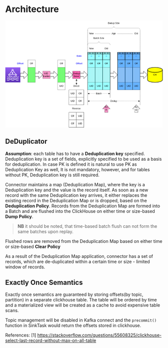 # Architecture

![arch](img/arch.png)

## DeDuplicator

**Assumption**: each table has to have a **Deduplication key** specified. 
Deduplication key is a set of fields, explicitly specified to be used as a basis for deduplication.
In case PK is defined it is natural to use PK as Deduplication Key as well, It is not mandatory, however, and for tables
without PK, Deduplication key is still required.

Connector maintains a map (Deduplication Map), where the key is a Deduplication key and the value is the record itself. 
As soon as a new record with the same Deduplication key arrives, it either replaces the existing record 
in the Deduplication Map or is dropped, based on the **Deduplication Policy**. Records from the Deduplication Map are 
formed into a Batch and are flushed into the ClickHouse on either time or size-based **Dump Policy**.

> **NB** it should be noted, that time-based batch flush can not form the same batches upon replay.

Flushed rows are removed from the Deduplication Map based on either time or size-based **Clear Policy**

As a result of the Deduplication Map application, connector has a set of records, which are de-duplicated within 
a certain time or size - limited window of records.

## Exactly Once Semantics

Exactly once semantics are guaranteed by storing offsets(by topic, partition) in a separate 
clickhouse table. The table will be ordered by time and a materialized view will be created as a 
cache to avoid expensive table scans.

Topic management will be disabled in Kafka connect and the `precommit()` function in 
SinkTask would return the offsets stored in clickhouse.

References:
[1] https://stackoverflow.com/questions/55608325/clickhouse-select-last-record-without-max-on-all-table